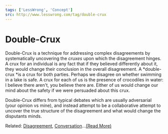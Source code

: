 ```yaml
---
tags: ['LessWrong', 'Concept']
src: http://www.lesswrong.com/tag/double-crux
---
```


# Double-Crux
Double-Crux is a technique for addressing complex disagreements by systematically uncovering the *cruxes* upon which the disagreement hinges. A crux for an individual is any fact that if they believed differently about it, they would change their conclusion in the overall disagreement. A *double-crux *is a crux for both parties. Perhaps we disagree on whether swimming in a lake is safe. A crux for each of us is the presence of crocodiles in water: I believe there aren't, you believe there are. Either of us would change our mind about the safety if we were persuaded about this crux.

Double-Crux differs from typical debates which are usually adversarial (your opinion vs mine), and instead attempt to be a collaborative attempt to uncover the true structure of the disagreement and what would change the disputants minds.

Related: [Disagreement](https://www.lesswrong.com/tag/disagreement), [Conversation](https://www.lesswrong.com/tag/conversation-topic)...[(Read More)]()

